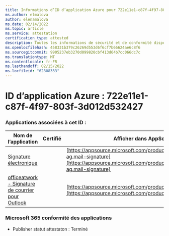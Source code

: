 ```yaml
---
title: Informations d’ID d’application Azure pour 722e11e1-c87f-4f97-803f-3d012d532427
ms.author: elmalova
author: elenamalova
ms.date: 02/14/2022
ms.topic: article
ms.service: attestation
certification_type: attested
description: Toutes les informations de sécurité et de conformité disponibles pour 722e11e1-c87f-4f97-803f-3d012d532427.
ms.openlocfilehash: 458331b379c26269d553d6f6cf7b66624ae6c8f6
ms.sourcegitcommit: 9905237eb3270d099820cbf413d64b7cc066dc7c
ms.translationtype: MT
ms.contentlocale: fr-FR
ms.lasthandoff: 02/15/2022
ms.locfileid: "62808333"
---
```

# <a name="azure-app-id-722e11e1-c87f-4f97-803f-3d012d532427"></a>ID d’application Azure : 722e11e1-c87f-4f97-803f-3d012d532427


### <a name="apps-associated-with-this-id"></a>Applications associées à cet ID :
| **Nom de l’application** | **Certifié** | **Afficher dans AppSource** |
|--------------|---------------|-----------------------|
| [Signature électronique](https://docs.microsoft.com/microsoft-365-app-certification/forward/officeatwork-ag.mail-signature) |  | [https://appsource.microsoft.com/product/office/officeatwork-ag.mail-signature](https://appsource.microsoft.com/product/office/officeatwork-ag.mail-signature) |
| [officeatwork - Signature de courrier pour Outlook](https://docs.microsoft.com/microsoft-365-app-certification/forward/WA200003062) |  | [https://appsource.microsoft.com/product/office/WA200003062](https://appsource.microsoft.com/product/office/WA200003062) |

### <a name="microsoft-365-app-compliance-status"></a>Microsoft 365 conformité des applications
- Publisher statut attestaton : Terminé
